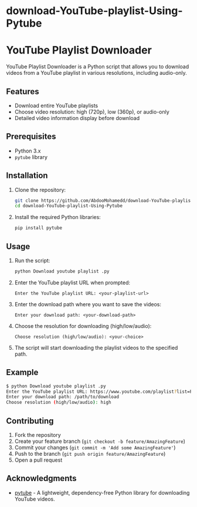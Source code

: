 # download-YouTube-playlist-Using-Pytube
# YouTube Playlist Downloader

YouTube Playlist Downloader is a Python script that allows you to download videos from a YouTube playlist in various resolutions, including audio-only.

## Features

- Download entire YouTube playlists
- Choose video resolution: high (720p), low (360p), or audio-only
- Detailed video information display before download

## Prerequisites

- Python 3.x
- `pytube` library

## Installation

1. Clone the repository:

    ```bash
    git clone https://github.com/AbdooMohamedd/download-YouTube-playlist-Using-Pytube.git
    cd download-YouTube-playlist-Using-Pytube
    ```

2. Install the required Python libraries:

    ```bash
    pip install pytube
    ```

## Usage

1. Run the script:

    ```bash
    python Download youtube playlist .py
    ```

2. Enter the YouTube playlist URL when prompted:

    ```
    Enter the YouTube playlist URL: <your-playlist-url>
    ```

3. Enter the download path where you want to save the videos:

    ```
    Enter your download path: <your-download-path>
    ```

4. Choose the resolution for downloading (high/low/audio):

    ```
    Choose resolution (high/low/audio): <your-choice>
    ```

5. The script will start downloading the playlist videos to the specified path.

## Example

```bash
$ python Download youtube playlist .py
Enter the YouTube playlist URL: https://www.youtube.com/playlist?list=PL4cUxeGkcC9jLYyp2Aoh6hcWuxFDX6PBJ
Enter your download path: /path/to/download
Choose resolution (high/low/audio): high
```

## Contributing

1. Fork the repository
2. Create your feature branch (`git checkout -b feature/AmazingFeature`)
3. Commit your changes (`git commit -m 'Add some AmazingFeature'`)
4. Push to the branch (`git push origin feature/AmazingFeature`)
5. Open a pull request

## Acknowledgments

- [pytube](https://github.com/pytube/pytube) - A lightweight, dependency-free Python library for downloading YouTube videos.
```
